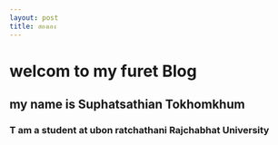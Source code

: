 ```yaml
---
layout: post
title: สองเอง
---
```


# welcom to my furet Blog
## my name is Suphatsathian Tokhomkhum
### T am a student at ubon ratchathani Rajchabhat University
